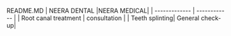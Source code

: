 README.MD
| NEERA DENTAL |NEERA MEDICAL|
| ------------- | ------------ |
| Root canal treatment | consultation |
| Teeth splinting| General check-up|
  





  
